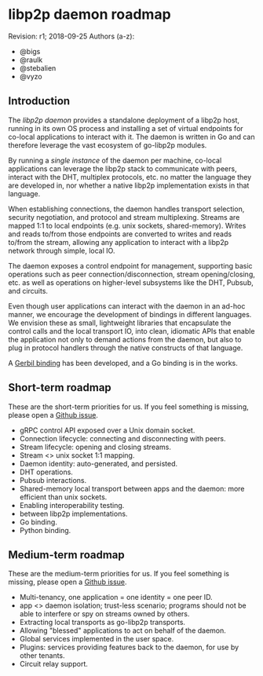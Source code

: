 # libp2p daemon roadmap

Revision: r1; 2018-09-25
Authors (a-z):
  - @bigs
  - @raulk
  - @stebalien
  - @vyzo

## Introduction

The *libp2p daemon* provides a standalone deployment of a libp2p host, running
in its own OS process and installing a set of virtual endpoints for co-local
applications to interact with it. The daemon is written in Go and can therefore
leverage the vast ecosystem of go-libp2p modules.

By running a *single instance* of the daemon per machine, co-local applications
can leverage the libp2p stack to communicate with peers, interact with the DHT,
multiplex protocols, etc. no matter the language they are developed in, nor
whether a native libp2p implementation exists in that language.

When establishing connections, the daemon handles transport selection, security
negotiation, and protocol and stream multiplexing. Streams are mapped 1:1 to
local endpoints (e.g. unix sockets, shared-memory). Writes and reads to/from
those endpoints are converted to writes and reads to/from the stream, allowing
any application to interact with a libp2p network through simple, local IO.

The daemon exposes a control endpoint for management, supporting basic
operations such as peer connection/disconnection, stream opening/closing, etc.
as well as operations on higher-level subsystems like the DHT, Pubsub, and
circuits.

Even though user applications can interact with the daemon in an ad-hoc manner,
we encourage the development of bindings in different languages. We envision
these as small, lightweight libraries that encapsulate the control calls and the
local transport IO, into clean, idiomatic APIs that enable the application not
only to demand actions from the daemon, but also to plug in protocol handlers
through the native constructs of that language.

A [Gerbil binding](https://github.com/vyzo/gerbil-libp2p/) has been developed,
and a Go binding is in the works.

## Short-term roadmap

These are the short-term priorities for us. If you feel something is missing,
please open a [Github issue](https://github.com/libp2p/go-libp2p-daemon/issues).

- gRPC control API exposed over a Unix domain socket.
- Connection lifecycle: connecting and disconnecting with peers.
- Stream lifecycle: opening and closing streams.
- Stream <> unix socket 1:1 mapping.
- Daemon identity: auto-generated, and persisted.
- DHT operations.
- Pubsub interactions.
- Shared-memory local transport between apps and the daemon: more efficient 
  than unix sockets.
- Enabling interoperability testing.
- between libp2p implementations.
- Go binding.
- Python binding.

## Medium-term roadmap

These are the medium-term priorities for us. If you feel something is missing,
please open a [Github issue](https://github.com/libp2p/go-libp2p-daemon/issues).

- Multi-tenancy, one application = one identity = one peer ID. 
- app <> daemon isolation; trust-less scenario; programs should not be able to 
  interfere or spy on streams owned by others. 
- Extracting local transports as go-libp2p transports. 
- Allowing "blessed" applications to act on behalf of the daemon.
- Global services implemented in the user space. 
- Plugins: services providing features back to the daemon, for use by other 
  tenants. 
- Circuit relay support.
